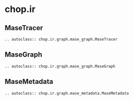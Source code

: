 # chop.ir

## MaseTracer

```{eval-rst}  
.. autoclass:: chop.ir.graph.mase_graph.MaseTracer
```

## MaseGraph

```{eval-rst}  
.. autoclass:: chop.ir.graph.mase_graph.MaseGraph
```

## MaseMetadata

```{eval-rst}  
.. autoclass:: chop.ir.graph.mase_metadata.MaseMetadata
```
